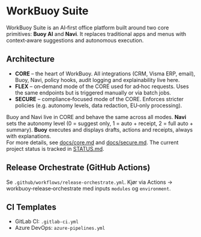 # WorkBuoy Suite

WorkBuoy Suite is an AI‑first office platform built around two core primitives: **Buoy AI** and **Navi**. It replaces traditional apps and menus with context‑aware suggestions and autonomous execution.

## Architecture

* **CORE** – the heart of WorkBuoy. All integrations (CRM, Visma ERP, email), Buoy, Navi, policy hooks, audit logging and explainability live here.
* **FLEX** – on‑demand mode of the CORE used for ad‑hoc requests. Uses the same endpoints but is triggered manually or via batch jobs.
* **SECURE** – compliance‑focused mode of the CORE. Enforces stricter policies (e.g. autonomy levels, data redaction, EU‑only processing).

Buoy and Navi live in CORE and behave the same across all modes. **Navi** sets the autonomy level (0 = suggest only, 1 = auto + receipt, 2 = full auto + summary). **Buoy** executes and displays drafts, actions and receipts, always with explanations.  
For more details, see [docs/core.md](docs/core.md) and [docs/secure.md](docs/secure.md). The current project status is tracked in [STATUS.md](STATUS.md).

## Release Orchestrate (GitHub Actions)
Se `.github/workflows/release-orchestrate.yml`. Kjør via Actions → workbuoy‑release‑orchestrate med inputs `modules` og `environment`.

## CI Templates

- GitLab CI: `.gitlab‑ci.yml`
- Azure DevOps: `azure‑pipelines.yml`
